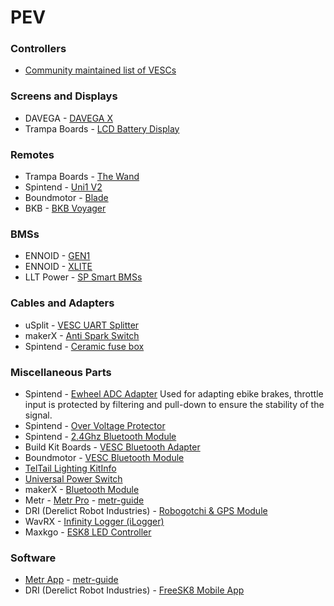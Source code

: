 # PEV
 
### Controllers
- [Community maintained list of VESCs](https://forum.esk8.news/t/escs-based-on-the-vesc/60389)

### Screens and Displays

- DAVEGA - [DAVEGA X](https://shop.davega.eu/?product=davega-x)
- Trampa Boards - [LCD Battery Display](https://trampaboards.com/lcd-battery-display-with-carbon-fibre-mounting-plate--screws-p-26183.html)

### Remotes

- Trampa Boards -  [The Wand](https://trampaboards.com/trampa-wand-remote-control--vesc-based-remote-gives-all-the-control-you-could-ever-wish-for-p-26992.html)
- Spintend - [Uni1 V2](https://spintend.com/products/2-4ghz-screen-remote-uni1-compatible-with-vesc-for-diy-electric-skateboard)
- Boundmotor -  [Blade](https://boundmotor.com/product/remote/)
- BKB -  [BKB Voyager](https://buildkitboards.com/products/bkb-voyager)

### BMSs

- ENNOID - [GEN1](https://www.ennoid.me/bms/gen-1)
- ENNOID - [XLITE](https://www.ennoid.me/bms/xlite)
- LLT Power - [SP Smart BMSs](https://www.lithiumbatterypcb.com/product-category/smart-bms/)

### Cables and Adapters

- uSplit - [VESC UART Splitter](https://solidcircuits.net/product/usplit/) 
- makerX - [Anti Spark Switch](https://www.makerx-tech.com/collections/accessories-1/products/anti-spark-switch)
- Spintend - [Ceramic fuse box](https://spintend.com/collections/diy-electric-scooter-parts/products/ceramic-fuse-box-30a-for-high-current-protection)

### Miscellaneous Parts

- Spintend - [Ewheel ADC Adapter](https://spintend.com/collections/diy-electric-scooter-parts/products/e-wheel-adapter-for-safely-applying-vesc-in-ebike-electric-scooter-in-adc-mode) Used for adapting ebike brakes, throttle input is protected by filtering and pull-down to ensure the stability of the signal.
- Spintend - [Over Voltage Protector](https://spintend.com/collections/diy-electric-scooter-parts/products/over-voltage-protector-rehostatic-braking-resistor-module)
- Spintend - [2.4Ghz Bluetooth Module](https://spintend.com/collections/diy-electric-scooter-parts/products/2-4ghz-bluetooth-module-based-on-nrf51-vesc-project)
- Build Kit Boards - [VESC Bluetooth Adapter](https://buildkitboards.com/collections/kit-accessories/products/vesc-bluetooth-adapter)
- Boundmotor - [VESC Bluetooth Module](https://boundmotor.com/product/vesc-bluetooth-module/)
- [TelTail Lighting Kit](https://solidcircuits.net/product/teltail-lighting-kit/)[Info](https://forum.esk8.news/t/teltail-lights-ttl-interactive-eskate-lighting-system/1594)
- [Universal Power Switch](https://solidcircuits.net/product/universal-power-switch-ups/)
- makerX - [Bluetooth Module](https://www.makerx-tech.com/collections/accessories-1/products/makerx-bluetooth-module-suitable-for-all-series-of-vesc)
- Metr - [Metr Pro](https://shop.metr.at/products/metr-pro) - [metr-guide](https://rpasichnyk.github.io/metr-guide/)
- DRI (Derelict Robot Industries) - [Robogotchi & GPS Module](https://forum.esk8.news/t/freesk8-mobile-app-ios-android-robogotchi-gps-modules/43930)
- WavRX - [Infinity Logger (iLogger)](https://forum.esk8.news/t/infinity-logger-ilogger-micro-sd-gps-wifi-can-uart-tool-app/26756)
- Maxkgo - [ESK8 LED Controller](https://maxkgo.com/products/esk8-sport-led-strip-controller-compatible-with-vesc-fsesc-focbox-for-18-color-modes?variant=41187977199816)
### Software
- [Metr App](https://metr.at/) - [metr-guide](https://rpasichnyk.github.io/metr-guide/)
- DRI (Derelict Robot Industries) - [FreeSK8 Mobile App](https://forum.freesk8.org/t/freesk8-mobile-app-android-ios/327)
